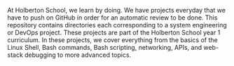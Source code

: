 At Holberton School, we learn by doing. We have projects everyday that we have to push on GitHub in order for an automatic review to be done. This repository contains directories each corresponding to a system engineering or DevOps project. These projects are part of the Holberton School year 1 curriculum. In these projects, we cover everything from the basics of the Linux Shell, Bash commands, Bash scripting, networking, APIs, and web-stack debugging to more advanced topics.